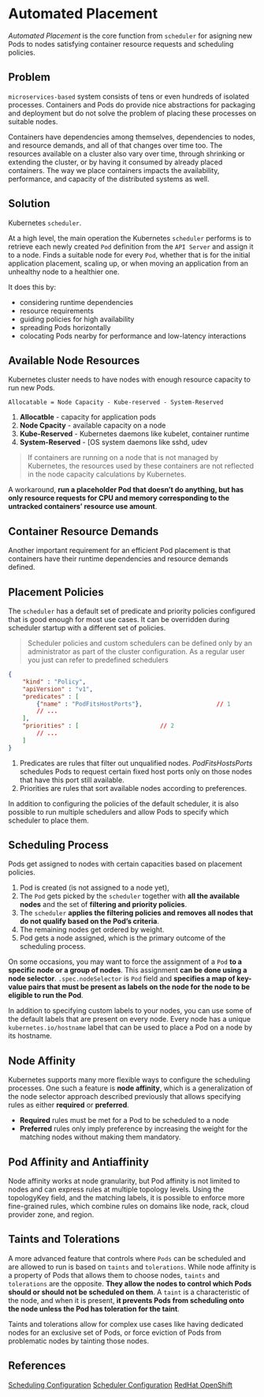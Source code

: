 # Automated Placement

*Automated Placement* is the core function from `scheduler` for asigning new Pods to nodes satisfying container resource requests and scheduling policies.

## Problem 

`microservices-based` system consists of tens or even hundreds of isolated processes. Containers and Pods do provide nice abstractions for packaging and deployment but do not solve the problem of placing these processes on suitable nodes.

Containers have dependencies among themselves, dependencies to nodes, and resource demands, and all of that changes over time too. The resources available on a cluster also vary over time, through shrinking or extending the cluster, or by having it consumed by already placed containers. The way we place containers impacts the availability, performance, and capacity of the distributed systems as well. 

## Solution

Kubernetes `scheduler`.

At a high level, the main operation the Kubernetes `scheduler` performs is to retrieve each newly created `Pod` definition from the `API Server` and assign it to a node. Finds a suitable node for every `Pod`, whether that is for the initial application placement, scaling up, or when moving an application from an unhealthy node to a healthier one. 

It does this by:
 - considering runtime dependencies 
 - resource requirements
 - guiding policies for high availability 
 - spreading Pods horizontally 
 - colocating Pods nearby for performance and low-latency interactions 

## Available Node Resources

Kubernetes cluster needs to have nodes with enough resource capacity to run new Pods. 

```
Allocatable = Node Capacity - Kube-reserved - System-Reserved
```

1. **Allocatble** - capacity for application pods
2. **Node Cpacity** - available capacity on a node
3. **Kube-Reserved** - Kubernetes daemons like kubelet, container runtime
4. **System-Reserved** - [OS system daemons like sshd, udev

> If containers are running on a node that is not managed by Kubernetes, the resources used by these containers are not reflected in the node capacity calculations by Kubernetes.

A workaround, **run a placeholder Pod that doesn’t do anything, but has only resource requests for CPU and memory corresponding to the untracked containers’ resource use amount**.

## Container Resource Demands

Another important requirement for an efficient Pod placement is that containers have their runtime dependencies and resource demands defined. 

## Placement Policies

The `scheduler` has a default set of predicate and priority policies configured that is good enough for most use cases. It can be overridden during scheduler startup with a different set of policies.

> Scheduler policies and custom schedulers can be defined only by an administrator as part of the cluster configuration. As a regular user you just can refer to predefined schedulers

```json
{
    "kind" : "Policy",
    "apiVersion" : "v1",
    "predicates" : [  
        {"name" : "PodFitsHostPorts"},                     // 1
        // ...
    ],
    "priorities" : [                       // 2
        // ...
    ]
}
```

1. Predicates are rules that filter out unqualified nodes. *PodFitsHostsPorts* schedules Pods to request certain fixed host ports only on those nodes that have this port still available.
2. Priorities are rules that sort available nodes according to preferences.

In addition to configuring the policies of the default scheduler, it is also possible to run multiple schedulers and allow Pods to specify which scheduler to place them. 


## Scheduling Process

Pods get assigned to nodes with certain capacities based on placement policies.

1. Pod is created (is not assigned to a node yet), 
2. The `Pod` gets picked by the `scheduler` together with **all the available nodes** and the set of **filtering and priority policies**. 
3. The `scheduler` **applies the filtering policies and removes all nodes that do not qualify based on the Pod’s criteria**. 
4. The remaining nodes get ordered by weight. 
5. Pod gets a node assigned, which is the primary outcome of the scheduling process.

On some occasions, you may want to force the assignment of a `Pod` **to a specific node or a group of nodes**. This assignment **can be done using a node selector**. `.spec.nodeSelector` is `Pod` field and **specifies a map of key-value pairs that must be present as labels on the node for the node to be eligible to run the Pod**. 

In addition to specifying custom labels to your nodes, you can use some of the default labels that are present on every node. Every node has a unique `kubernetes.io/hostname` label that can be used to place a Pod on a node by its hostname.

## Node Affinity

Kubernetes supports many more flexible ways to configure the scheduling processes. One such a feature is **node affinity**, which is a generalization of the node selector approach described previously that allows specifying rules as either **required** or **preferred**.

* **Required** rules must be met for a Pod to be scheduled to a node
* **Preferred** rules only imply preference by increasing the weight for the matching nodes without making them mandatory. 

## Pod Affinity and Antiaffinity

Node affinity works at node granularity, but Pod affinity is not limited to nodes and can express rules at multiple topology levels. Using the topologyKey field, and the matching labels, it is possible to enforce more fine-grained rules, which combine rules on domains like node, rack, cloud provider zone, and region.

## Taints and Tolerations

A more advanced feature that controls where `Pods` can be scheduled and are allowed to run is based on `taints` and `tolerations`. While node affinity is a property of Pods that allows them to choose nodes, `taints` and `tolerations` are the opposite. **They allow the nodes to control which Pods should or should not be scheduled on them**. A `taint` is a characteristic of the node, and when it is present, **it prevents Pods from scheduling onto the node unless the Pod has toleration for the taint**.

Taints and tolerations allow for complex use cases like having dedicated nodes for an exclusive set of Pods, or force eviction of Pods from problematic nodes by tainting those nodes.

## References

[Scheduling Configuration](https://kubernetes.io/docs/reference/scheduling/policies/)
[Scheduler Configuration](https://kubernetes.io/docs/reference/scheduling/config/)
[RedHat OpenShift](https://docs.openshift.com/container-platform/3.6/admin_guide/scheduling/scheduler.html)
